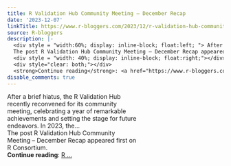 ```yaml
---
title: R Validation Hub Community Meeting – December Recap
date: '2023-12-07'
linkTitle: https://www.r-bloggers.com/2023/12/r-validation-hub-community-meeting-december-recap/
source: R-bloggers
description: |-
  <div style = "width:60%; display: inline-block; float:left; "> After a brief hiatus, the R Validation Hub recently reconvened for its community meeting, celebrating a year of remarkable achievements and setting the stage for future endeavors. In 2023, the...<br />
  The post R Validation Hub Community Meeting – December Recap appeared first on R Consortium.</div>
  <div style = "width: 40%; display: inline-block; float:right;"></div>
  <div style="clear: both;"></div>
  <strong>Continue reading</strong>: <a href="https://www.r-bloggers.com/2023/12/r-validation-hub-community-meeting-december-recap/">R ...
disable_comments: true
---
```

<div style = "width:60%; display: inline-block; float:left; "> After a brief hiatus, the R Validation Hub recently reconvened for its community meeting, celebrating a year of remarkable achievements and setting the stage for future endeavors. In 2023, the...<br />
The post R Validation Hub Community Meeting – December Recap appeared first on R Consortium.</div>
<div style = "width: 40%; display: inline-block; float:right;"></div>
<div style="clear: both;"></div>
<strong>Continue reading</strong>: <a href="https://www.r-bloggers.com/2023/12/r-validation-hub-community-meeting-december-recap/">R ...